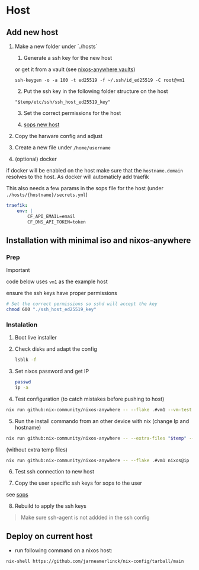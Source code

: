 # Host

## Add new host

1. Make a new folder under ´./hosts´

    1. Generate a ssh key for the new host

    or get it from a vault (see [nixos-anywhere vaults](https://nix-community.github.io/nixos-anywhere/howtos/secrets.html#example-decrypting-an-openssh-host-key-with-pass))

    `ssh-keygen -o -a 100 -t ed25519 -f ~/.ssh/id_ed25519 -C root@vm1`

    2. Put the ssh key in the following folder structure on the host

    `"$temp/etc/ssh/ssh_host_ed25519_key"`

    3. Set the correct permissions for the host

    4. [sops new host](./sops.md#new-host)

2. Copy the harware config and adjust

3. Create a new file under `/home/username`

4. (optional) docker

if docker will be enabled on the host make sure that the `hostname.domain` resolves to the host.
As docker will automaticly add traefik

This also needs a few params in the sops file for the host (under `./hosts/{hostname}/secrets.yml`)

```yml
traefik:
    env: |
        CF_API_EMAIL=email
        CF_DNS_API_TOKEN=token
```

## Installation with minimal iso and nixos-anywhere

### Prep

> [!IMPORTANT]
> code below uses `vm1` as the example host

ensure the ssh keys have proper permissions

```bash
# Set the correct permissions so sshd will accept the key
chmod 600 "./ssh_host_ed25519_key"
```

### Instalation

1. Boot live installer
2. Check disks and adapt the config

    ```bash
    lsblk -f
    ```

3. Set nixos password and get IP

    ```bash
    passwd
    ip -a 
    ```

4. Test configuration (to catch mistakes before pushing to host)

```bash
nix run github:nix-community/nixos-anywhere -- --flake .#vm1 --vm-test
```

5. Run the install commando from an other device with nix (change Ip and hostname)

```bash
nix run github:nix-community/nixos-anywhere -- --extra-files "$temp" --flake .#vm1 nixos@ip
```

(without extra temp files)

```bash
nix run github:nix-community/nixos-anywhere -- --flake .#vm1 nixos@ip
```

6. Test ssh connection to new host

7. Copy the user specific ssh keys for sops to the user

see [sops](./sops.md#new-device-user)

8. Rebuild to apply the ssh keys

> Make sure ssh-agent is not addded in the ssh config

## Deploy on current host

- run following command on a nixos host:

```bash
nix-shell https://github.com/jarneamerlinck/nix-config/tarball/main
```
